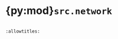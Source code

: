 # {py:mod}`src.network`

```{py:module} src.network
```

```{autodoc2-docstring} src.network
:allowtitles:
```

